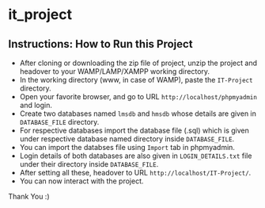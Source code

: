 # it_project

## Instructions: How to Run this Project

- After cloning or downloading the zip file of project, unzip the project and headover to your WAMP/LAMP/XAMPP working directory.
- In the working directory (www, in case of WAMP), paste the `IT-Project` directory.
- Open your favorite browser, and go to URL `http://localhost/phpmyadmin` and login.
- Create two databases named `lmsdb` and `hmsdb` whose details are given in `DATABASE_FILE` directory.
- For respective databases import the database file (.sql) which is given under respective database named directory inside `DATABASE_FILE`.
- You can import the databses file using `Import` tab in phpmyadmin.
- Login details of both databases are also given in `LOGIN_DETAILS.txt` file under their directory inside `DATABASE_FILE`.
- After setting all these, headover to URL `http://localhost/IT-Project/`.
- You can now interact with the project.

Thank You :)
